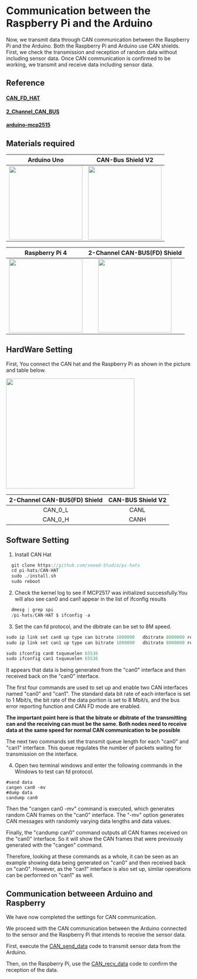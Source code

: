 # Communication between the Raspberry Pi and the Arduino
Now, we transmit data through CAN communication between the Raspberry Pi and the Arduino. Both the Raspberry Pi and Arduino use CAN shields.
First, we check the transmission and reception of random data without including sensor data.
Once CAN communication is confirmed to be working, we transmit and receive data including sensor data.


## Reference
#### [CAN_FD_HAT](https://www.waveshare.com/wiki/2-CH_CAN_FD_HAT)
#### [2_Channel_CAN_BUS](https://github.com/SeeedDocument/2-Channel-CAN-BUS-FD-Shield-for-Raspberry-Pi)
#### [arduino-mcp2515](https://github.com/autowp/arduino-mcp2515/blob/master/README.md)

## Materials required
| Arduino Uno       | CAN-Bus Shield V2       |
| :-------------:|:-------------: |
| <img src="https://github.com/K0Dahyun/Project-2/assets/119277948/44f1cfcf-119d-409c-ae7f-25e8c696cb19" width="200" /> | <img src="https://github.com/K0Dahyun/Project-2/assets/119277948/2fdb748a-a24b-45be-95ac-43f2b8c1cc63" width="200" /> |

| Raspberry Pi 4        | 2-Channel CAN-BUS(FD) Shield       |
| :-------------:|:-------------: |
| <img src="https://github.com/K0Dahyun/Project-2/assets/119277948/65a02c04-b620-4a19-b523-c5c34eed8484" width="200" /> | <img src="https://github.com/K0Dahyun/Project-2/assets/119277948/d772e2df-4d43-4c5c-b343-d855383ae532" width="200" /> |


## HardWare Setting
First, You connect the CAN hat and the Raspberry Pi as shown in the picture and table below.

<img src="https://github.com/K0Dahyun/Project-2/assets/119277948/6c8f61e0-805f-4c1b-b890-d61d6d348519" width="350" height="300"/>


| 2-Channel CAN-BUS(FD) Shield        | CAN-BUS Shield V2       |
| :-------------:|:-------------: |
| CAN_0_L | CANL |
| CAN_0_H | CANH |


## Software Setting
1. Install CAN Hat
```c
  git clone https://github.com/seeed-Studio/pi-hats
  cd pi-hats/CAN-HAT
  sudo ./install.sh 
  sudo reboot
```


2. Check the kernel log to see if MCP2517 was initialized successfully.You will also see can0 and can1 appear in the list of ifconfig results
```c
  dmesg | grep spi
  /pi-hats/CAN-HAT $ ifconfig -a
```


3. Set the can fd protocol, and the dbitrate can be set to 8M speed.
```c
sudo ip link set can0 up type can bitrate 1000000   dbitrate 8000000 restart-ms 1000 berr-reporting on fd on
sudo ip link set can1 up type can bitrate 1000000   dbitrate 8000000 restart-ms 1000 berr-reporting on fd on

sudo ifconfig can0 txqueuelen 65536
sudo ifconfig can1 txqueuelen 65536
```
It appears that data is being generated from the "can0" interface and then received back on the "can0" interface.

The first four commands are used to set up and enable two CAN interfaces named "can0" and "can1". The standard data bit rate of each interface is set to 1 Mbit/s, the bit rate of the data portion is set to 8 Mbit/s, and the bus error reporting function and CAN FD mode are enabled.

**The important point here is that the bitrate or dbitrate of the transmitting can and the receiving can must be the same. Both nodes need to receive data at the same speed for normal CAN communication to be possible**

The next two commands set the transmit queue length for each "can0" and "can1" interface. This queue regulates the number of packets waiting for transmission on the interface.


4. Open two terminal windows and enter the following commands in the Windows to test can fd protocol.
```
#send data
cangen can0 -mv 
#dump data
candump can0
```
Then the "cangen can0 -mv" command is executed, which generates random CAN frames on the "can0" interface. The "-mv" option generates CAN messages with randomly varying data lengths and data values.

Finally, the "candump can0" command outputs all CAN frames received on the "can0" interface. So it will show the CAN frames that were previously generated with the "cangen" command.

Therefore, looking at these commands as a whole, it can be seen as an example showing data being generated on "can0" and then received back on "can0". However, as the "can1" interface is also set up, similar operations can be performed on "can1" as well.


## Communication betweeen Arduino and Raspberry
We have now completed the settings for CAN communication. 

We proceed with the CAN communication between the Arduino connected to the sensor and the Raspberry Pi that intends to receive the sensor data.

First, execute the [CAN_send_data](https://github.com/K0Dahyun/Project-2/blob/main/CAN_Arduino_Raspberry/CAN_send_data/CAN_send_data.ino) code to transmit sensor data from the Arduino. 

Then, on the Raspberry Pi, use the [CAN_recv_data](https://github.com/K0Dahyun/Project-2/blob/main/CAN_Arduino_Raspberry/CAN_recv_data/CAN_recv_data.py) code to confirm the reception of the data.


